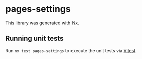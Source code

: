 # pages-settings

This library was generated with [Nx](https://nx.dev).

## Running unit tests

Run `nx test pages-settings` to execute the unit tests via [Vitest](https://vitest.dev/).
